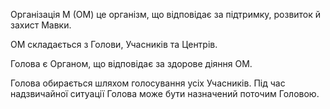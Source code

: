 <subject>Організація М</subject> (<subject>ОМ</subject>) <keyword>
це</keyword> організм, що відповідає за
підтримку, розвиток й
захист <subject>Мавки</subject>.

<subject>ОМ</subject> складається з <subject>Голови</subject>, <subject>Учасників</subject> та <subject>
Центрів</subject>.

<subject>Голова</subject> є <subject>Органом</subject>, що відповідає за
здорове діяння <subject>ОМ</subject>.

<subject>Голова</subject> обирається шляхом голосування усіх <subject>Учасників</subject>. Під час надзвичайної ситуації
<subject>Голова</subject> може бути назначений поточим <subject>Головою</subject>.